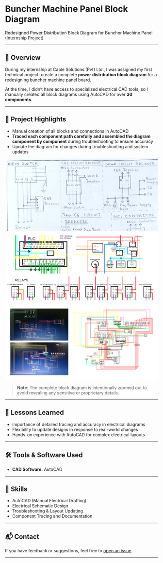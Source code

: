 # Buncher Machine Panel Block Diagram
Redesigned Power Distribution Block Diagram for Buncher Machine Panel (Internship Project)

---

## 🔎 Overview
During my internship at Cable Solutions (Pvt) Ltd., I was assigned my first technical project: create a complete **power distribution block diagram** for a redesigning buncher machine panel board.  

At the time, I didn’t have access to specialized electrical CAD tools, so I manually created all block diagrams using AutoCAD for over **30 components**.

---

## 📌 Project Highlights
- Manual creation of all blocks and connections in AutoCAD
- **Traced each component path carefully and assembled the diagram component by component** during troubleshooting to ensure accuracy
- Update the diagram for changes during troubleshooting and system updates

![Diagram](s2.png)
![Diagram](s1.png)
![Diagram](s3.png)

> **Note:** The complete block diagram is intentionally zoomed out to avoid revealing any sensitive or proprietary details.

---

## 📑 Lessons Learned
- Importance of detailed tracing and accuracy in electrical diagrams
- Flexibility to update designs in response to real-world changes
- Hands-on experience with AutoCAD for complex electrical layouts

---

## 🛠 Tools & Software Used
- **CAD Software:** AutoCAD

---

## 🎯 Skills
- AutoCAD (Manual Electrical Drafting)
- Electrical Schematic Design
- Troubleshooting & Layout Updating
- Component Tracing and Documentation

---

## 📬 Contact
If you have feedback or suggestions, feel free to [open an issue](https://github.com).

---
